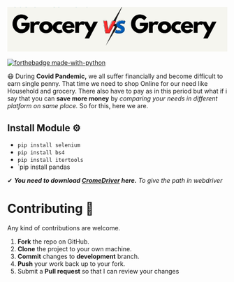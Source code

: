 

![Grocery](https://github.com/heykush/Grocery-VS-Grocery/blob/main/image.png?raw=true)


[![forthebadge made-with-python](http://ForTheBadge.com/images/badges/made-with-python.svg)](https://www.python.org/) 


😷 During **Covid Pandemic,** we all suffer financially and become difficult to earn single penny. That time we need to shop Online for our need like Household and grocery. There also have to pay as in this period but what if i say that you can **save more money** by *comparing your needs in different platform on same place.* So for this, here we are.  


 ## Install Module ⚙
- `pip install selenium`
- `pip install bs4`
- `pip install itertools`
- `pip install pandas

✔ ***You need to download [CromeDriver](https://chromedriver.chromium.org/downloads) here.***
*To give the path in webdriver*

Contributing 🤝
==========
Any kind of contributions are welcome.
1. **Fork** the repo on GitHub.
2. **Clone** the project to your own machine.
3. **Commit** changes to **development** branch.
4. **Push** your work back up to your fork.
5. Submit a **Pull request** so that I can review your changes

